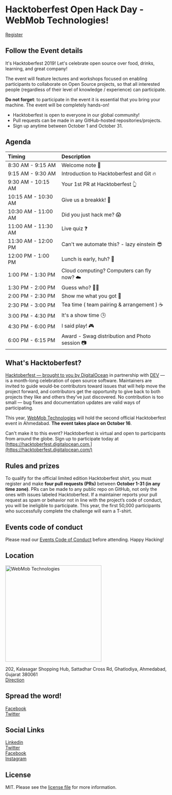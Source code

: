 # Hacktoberfest Open Hack Day - WebMob Technologies!
[Register](http://bit.ly/2MsOmvL)

## Follow the Event details
It's Hacktoberfest 2019! Let's celebrate open source over food, drinks, learning, and great company!

The event will feature lectures and workshops focused on enabling participants to collaborate on Open Source projects, so that all interested people (regardless of their level of knowledge / experience) can participate.

**Do not forget**: to participate in the event it is essential that you bring your machine. The event will be completely hands-on!

- Hacktoberfest is open to everyone in our global community!
- Pull requests can be made in any GitHub-hosted repositories/projects.
- Sign up anytime between October 1 and October 31.

## Agenda

| Timing              | Description                                    |
| :------------------ | :--------------------------------------------- |
| 8:30 AM - 9:15 AM   | Welcome note 📝                                |
| 9:15 AM - 9:30 AM   | Introduction to Hacktoberfest and Git 🔥       |
| 9:30 AM - 10:15 AM  | Your 1st PR at Hacktoberfest 👆                |
| 10:15 AM - 10:30 AM | Give us a breakkk! 😬                          |
| 10:30 AM - 11:00 AM | Did you just hack me? 😱                       |
| 11:00 AM - 11:30 AM | Live quiz ❓                                    |
| 11:30 AM - 12:00 PM | Can't we automate this? - lazy einstein 😎     |
| 12:00 PM - 1:00 PM  | Lunch is early, huh? 🍜                        |
| 1:00 PM - 1:30 PM   | Cloud computing? Computers can fly now? ☁️     |
| 1:30 PM - 2:00 PM   | Guess who? 🤔💭                                |
| 2:00 PM - 2:30 PM   | Show me what you got 🙈                        |
| 2:30 PM - 3:00 PM   | Tea time ( team pairing & arrangement ) ☕        |
| 3:00 PM - 4:30 PM   | It's a show time 🕒                            |
| 4:30 PM - 6:00 PM   | I said play! 🎮                                |
| 6:00 PM - 6:15 PM   | Award - Swag distribution and Photo session 📷 |

## What's Hacktoberfest?
[Hacktoberfest — brought to you by DigitalOcean](https://hacktoberfest.digitalocean.com/) in partnership with [DEV](https://dev.to/) — is a month-long celebration of open source software. Maintainers are invited to guide would-be contributors toward issues that will help move the project forward, and contributors get the opportunity to give back to both projects they like and others they've just discovered. No contribution is too small — bug fixes and documentation updates are valid ways of participating.

This year, [WebMob Technologies](https://webmobtech.com/) will hold the second official Hacktoberfest event in Ahmedabad. **The event takes place on October 16**.

Can't make it to this event? Hacktoberfest is virtual and open to participants from around the globe. Sign up to participate today at [https://hacktoberfest.digitalocean.com.](https://hacktoberfest.digitalocean.com/)

## Rules and prizes
To qualify for the official limited edition Hacktoberfest shirt, you must register and make **four pull requests (PRs)** between **October 1-31 (in any time zone)**. PRs can be made to any public repo on GitHub, not only the ones with issues labeled Hacktoberfest. If a maintainer reports your pull request as spam or behavior not in line with the project’s code of conduct, you will be ineligible to participate. This year, the first 50,000 participants who successfully complete the challenge will earn a T-shirt.

## Events code of conduct
Please read our [Events Code of Conduct](https://do.co/hacktoberconduct) before attending. Happy Hacking!

## Location
<img src="https://webmobtechcdn.nyc3.cdn.digitaloceanspaces.com/static/webmob-technologies-header-logo.svg" alt="WebMob Technologies" width="300"/>

202, Kalasagar Shopping Hub, Sattadhar Cross Rd, Ghatlodiya, Ahmedabad, Gujarat 380061<br/>
[Direction](https://goo.gl/maps/3pV3bHpLV8owx4ER8)

## Spread the word!
[Facebook](https://www.facebook.com/sharer/sharer.php?u=https://hacktoberfest.webmobtech.com)<br/>
[Twitter](https://ctt.ac/4xLO9)

## Social Links
[Linkedin](https://www.linkedin.com/company/2014545)<br/>
[Twitter](https://twitter.com/webmobtech)<br/>
[Facebook](https://www.facebook.com/webmobtechnologies)<br/>
[Instagram](https://www.instagram.com/webmobtech/)<br/>

## License
MIT. Please see the [license file](LICENSE) for more information.
